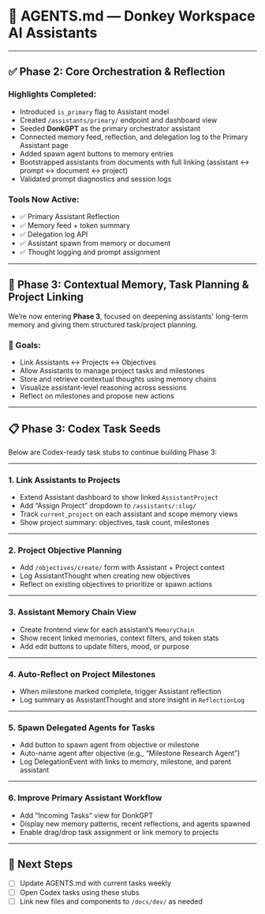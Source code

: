 # 🧠 AGENTS.md — Donkey Workspace AI Assistants

---

## ✅ Phase 2: Core Orchestration & Reflection

### Highlights Completed:

- Introduced `is_primary` flag to Assistant model
- Created `/assistants/primary/` endpoint and dashboard view
- Seeded **DonkGPT** as the primary orchestrator assistant
- Connected memory feed, reflection, and delegation log to the Primary Assistant page
- Added spawn agent buttons to memory entries
- Bootstrapped assistants from documents with full linking (assistant ↔ prompt ↔ document ↔ project)
- Validated prompt diagnostics and session logs

### Tools Now Active:

- ✅ Primary Assistant Reflection
- ✅ Memory feed + token summary
- ✅ Delegation log API
- ✅ Assistant spawn from memory or document
- ✅ Thought logging and prompt assignment

---

## 🚀 Phase 3: Contextual Memory, Task Planning & Project Linking

We’re now entering **Phase 3**, focused on deepening assistants' long-term memory and giving them structured task/project planning.

### 📌 Goals:

- Link Assistants ↔ Projects ↔ Objectives
- Allow Assistants to manage project tasks and milestones
- Store and retrieve contextual thoughts using memory chains
- Visualize assistant-level reasoning across sessions
- Reflect on milestones and propose new actions

---

## 📋 Phase 3: Codex Task Seeds

Below are Codex-ready task stubs to continue building Phase 3:

---

### 1. Link Assistants to Projects

- Extend Assistant dashboard to show linked `AssistantProject`
- Add “Assign Project” dropdown to `/assistants/:slug/`
- Track `current_project` on each assistant and scope memory views
- Show project summary: objectives, task count, milestones

---

### 2. Project Objective Planning

- Add `/objectives/create/` form with Assistant + Project context
- Log AssistantThought when creating new objectives
- Reflect on existing objectives to prioritize or spawn actions

---

### 3. Assistant Memory Chain View

- Create frontend view for each assistant’s `MemoryChain`
- Show recent linked memories, context filters, and token stats
- Add edit buttons to update filters, mood, or purpose

---

### 4. Auto-Reflect on Project Milestones

- When milestone marked complete, trigger Assistant reflection
- Log summary as AssistantThought and store insight in `ReflectionLog`

---

### 5. Spawn Delegated Agents for Tasks

- Add button to spawn agent from objective or milestone
- Auto-name agent after objective (e.g., “Milestone Research Agent”)
- Log DelegationEvent with links to memory, milestone, and parent assistant

---

### 6. Improve Primary Assistant Workflow

- Add “Incoming Tasks” view for DonkGPT
- Display new memory patterns, recent reflections, and agents spawned
- Enable drag/drop task assignment or link memory to projects

---

## 🧭 Next Steps

- [ ] Update AGENTS.md with current tasks weekly
- [ ] Open Codex tasks using these stubs
- [ ] Link new files and components to `/docs/dev/` as needed
